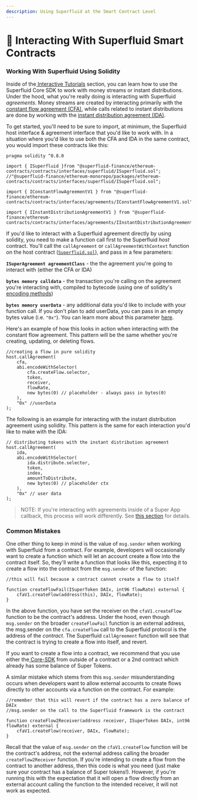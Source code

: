 ```yaml
---
description: Using Superfluid at the Smart Contract Level
---
```


# 📜 Interacting With Superfluid Smart Contracts

### Working With Superfluid Using Solidity

Inside of the[ Interactive Tutorials](../interactive-tutorials/) section, you can learn how to use the Superfluid Core SDK to work with money streams or instant distributions. Under the hood, what you're really doing is interacting with Superfluid _agreements_. Money streams are created by interacting primarily with the [constant flow agreement (CFA)](https://github.com/superfluid-finance/protocol-monorepo/blob/dev/packages/ethereum-contracts/contracts/agreements/ConstantFlowAgreementV1.sol), while calls related to instant distributions are done by working with the [instant distribution agreement (IDA)](https://github.com/superfluid-finance/protocol-monorepo/blob/dev/packages/ethereum-contracts/contracts/agreements/InstantDistributionAgreementV1.sol).

To get started, you'll need to be sure to import, at minimum, the Superfluid host interface & agreement interface that you'd like to work with. In a situation where you'd like to use both the CFA and IDA in the same contract, you would import these contracts like this:

```
pragma solidity ^0.8.0

import { ISuperfluid }from "@superfluid-finance/ethereum-contracts/contracts/interfaces/superfluid/ISuperfluid.sol"; //"@superfluid-finance/ethereum-monorepo/packages/ethereum-contracts/contracts/interfaces/superfluid/ISuperfluid.sol";

import { IConstantFlowAgreementV1 } from "@superfluid-finance/ethereum-contracts/contracts/interfaces/agreements/IConstantFlowAgreementV1.sol";

import { IInstantDistributionAgreementV1 } from "@superfluid-finance/ethereum-contracts/contracts/interfaces/agreements/IInstantDistributionAgreementV1.sol";
```

If you'd like to interact with a Superfluid agreement directly by using solidity, you need to make a function call first to the Superfluid _host_ contract. You'll call the `callAgreement` or `callAgreementWithContext` function on the host contract ([`Superfluid.sol`](https://github.com/superfluid-finance/protocol-monorepo/blob/dev/packages/ethereum-contracts/contracts/superfluid/Superfluid.sol)), and pass in a few parameters:

**`ISuperAgreement agreementClass`** - the the agreement you're going to interact with (either the CFA or IDA)

**`bytes memory calldata`** - the transaction you're calling on the agreement you're interacting with, compiled to bytecode (using one of solidity's [encoding methods](https://docs.soliditylang.org/en/v0.8.10/abi-spec.html#argument-encoding))

**`bytes memory userData`** - any additional data you'd like to include with your function call. If you don't plan to add userData, you can pass in an empty bytes value (i.e. `"0x"`). You can learn more about this parameter [here](../developer-guides/super-apps/user-data/).

Here's an example of how this looks in action when interacting with the constant flow agreement. This pattern will be the same whether you're creating, updating, or deleting flows.

```
//creating a flow in pure solidity
host.callAgreement(
    cfa,
    abi.encodeWithSelector(
        cfa.createFlow.selector,
        token,
        receiver,
        flowRate,
        new bytes(0) // placeholder - always pass in bytes(0)
    ),
    "0x" //userData
);
```

The following is an example for interacting with the instant distribution agreement using solidity. This pattern is the same for each interaction you'd like to make with the IDA:

```
// distributing tokens with the instant distribution agreement
host.callAgreement(
    ida,
    abi.encodeWithSelector(
        ida.distribute.selector,
        token,
        index,
        amountToDistribute,
        new bytes(0) // placeholder ctx
    ),
    "0x" // user data
);
```

> NOTE: If you're interacting with agreements inside of a Super App callback, this process will work differently. See [this section](../developer-guides/super-apps/super-app-callbacks/calling-agreements-in-super-apps.md) for details.

### Common Mistakes

One other thing to keep in mind is the value of `msg.sender` when working with Superfluid from a contract. For example, developers will occasionally want to create a function which will let an account create a flow into the contract itself. So, they'll write a function that looks like this, expecting it to create a flow into the contract from the `msg.sender` of the function:

```
//this will fail because a contract cannot create a flow to itself

function createFlowFail(ISuperToken DAIx, int96 flowRate) external {
    cfaV1.createFlow(address(this), DAIx, flowRate);
}
```

In the above function, you have set the receiver on the `cfaV1.createFlow` function to be the contract's address. Under the hood, even though `msg.sender` on the broader `createFlowFail` function is an external address, the msg.sender on the `cfa.createFlow` call to the Superfluid protocol is the address of the _contract_. The Superfluid `callAgreement` function will see that the contract is trying to create a flow into itself, and revert.

If you want to create a flow into a contract, we recommend that you use either the[ Core-SDK](../interactive-tutorials/money-streaming-1.md) from outside of a contract or a 2nd contract which already has some balance of Super Tokens.

A similar mistake which stems from this `msg.sender` misunderstanding occurs when developers want to allow external accounts to create flows directly to other accounts via a function on the contract. For example:

```
//remember that this will revert if the contract has a zero balance of DAIx
//msg.sender on the call to the Superfluid framework is the contract

function createFlow2Receiver(address receiver, ISuperToken DAIx, int96 flowRate) external {
    cfaV1.createFlow(receiver, DAIx, flowRate);
}
```

Recall that the value of `msg.sender` on the `cfaV1.createFlow` function will be the contract's address, not the external address calling the broader `createFlow2Receiver` function. If you're intending to create a flow from the contract to another address, then this code is what you need (just make sure your contract has a balance of Super tokens!). However, if you're running this with the expectation that it will open a flow directly from an external account calling the function to the intended receiver, it will not work as expected.
